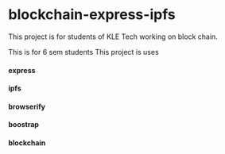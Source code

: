 # blockchain-express-ipfs
This project is for students of KLE Tech working on block chain.

This is for 6 sem students
This project is uses
#### express
#### ipfs
#### browserify
#### boostrap
#### blockchain
